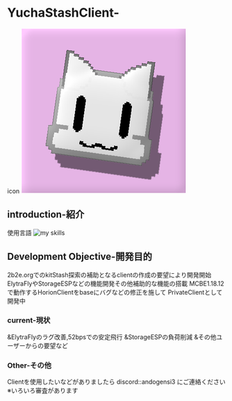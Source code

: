 # YuchaStashClient-
icon
![yustaclie.png](./yustaclie.png)
## introduction-紹介
使用言語
<img alt="my skills" src="https://skillicons.dev/icons?theme=dark&perline=7&i=cpp,c," />

## Development Objective-開発目的
2b2e.orgでのkitStash探索の補助となるclientの作成の要望により開発開始
ElytraFlyやStorageESPなどの機能開発その他補助的な機能の搭載
MCBE1.18.12で動作するHorionClientをbaseにバグなどの修正を施して
PrivateClientとして開発中

### current-現状
&ElytraFlyのラグ改善,52bpsでの安定飛行
&StorageESPの負荷削減
&その他ユーザーからの要望など

### Other-その他
Clientを使用したいなどがありましたら discord::andogensi3 にご連絡ください　※いろいろ審査があります

